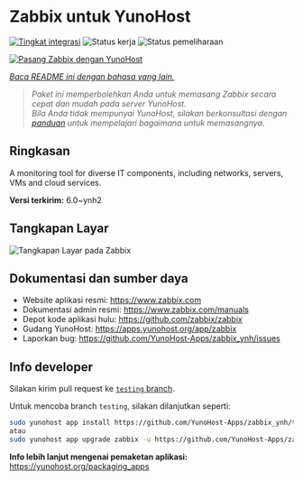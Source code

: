<!--
N.B.: README ini dibuat secara otomatis oleh <https://github.com/YunoHost/apps/tree/master/tools/readme_generator>
Ini TIDAK boleh diedit dengan tangan.
-->

# Zabbix untuk YunoHost

[![Tingkat integrasi](https://apps.yunohost.org/badge/integration/zabbix)](https://ci-apps.yunohost.org/ci/apps/zabbix/)
![Status kerja](https://apps.yunohost.org/badge/state/zabbix)
![Status pemeliharaan](https://apps.yunohost.org/badge/maintained/zabbix)

[![Pasang Zabbix dengan YunoHost](https://install-app.yunohost.org/install-with-yunohost.svg)](https://install-app.yunohost.org/?app=zabbix)

*[Baca README ini dengan bahasa yang lain.](./ALL_README.md)*

> *Paket ini memperbolehkan Anda untuk memasang Zabbix secara cepat dan mudah pada server YunoHost.*  
> *Bila Anda tidak mempunyai YunoHost, silakan berkonsultasi dengan [panduan](https://yunohost.org/install) untuk mempelajari bagaimana untuk memasangnya.*

## Ringkasan

A monitoring tool for diverse IT components, including networks, servers, VMs and cloud services.

**Versi terkirim:** 6.0~ynh2

## Tangkapan Layar

![Tangkapan Layar pada Zabbix](./doc/screenshots/screenshot1.png)

## Dokumentasi dan sumber daya

- Website aplikasi resmi: <https://www.zabbix.com>
- Dokumentasi admin resmi: <https://www.zabbix.com/manuals>
- Depot kode aplikasi hulu: <https://github.com/zabbix/zabbix>
- Gudang YunoHost: <https://apps.yunohost.org/app/zabbix>
- Laporkan bug: <https://github.com/YunoHost-Apps/zabbix_ynh/issues>

## Info developer

Silakan kirim pull request ke [`testing` branch](https://github.com/YunoHost-Apps/zabbix_ynh/tree/testing).

Untuk mencoba branch `testing`, silakan dilanjutkan seperti:

```bash
sudo yunohost app install https://github.com/YunoHost-Apps/zabbix_ynh/tree/testing --debug
atau
sudo yunohost app upgrade zabbix -u https://github.com/YunoHost-Apps/zabbix_ynh/tree/testing --debug
```

**Info lebih lanjut mengenai pemaketan aplikasi:** <https://yunohost.org/packaging_apps>
